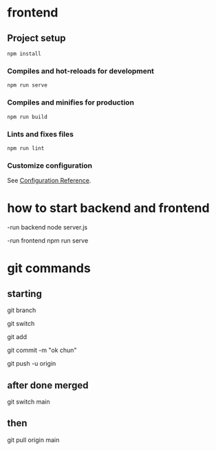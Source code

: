 # frontend

## Project setup
```
npm install
```

### Compiles and hot-reloads for development
```
npm run serve
```

### Compiles and minifies for production
```
npm run build
```

### Lints and fixes files
```
npm run lint
```

### Customize configuration
See [Configuration Reference](https://cli.vuejs.org/config/).


# how to start backend and frontend
-run backend
node server.js

-run frontend
npm run serve

# git commands 
## starting
git branch <name>

git switch <name>

git add <file>

git commit -m "ok chun"

git push -u origin <branch-name>

## after done merged
git switch main

## then
git pull origin main

